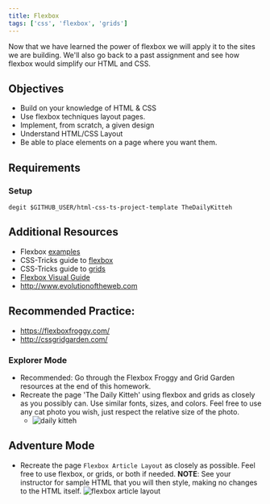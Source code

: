 ```yaml
---
title: Flexbox
tags: ['css', 'flexbox', 'grids']
---
```


Now that we have learned the power of flexbox we will apply it to the sites we are building. We'll also go back to a past assignment and see how flexbox would simplify our HTML and CSS.

## Objectives

- Build on your knowledge of HTML & CSS
- Use flexbox techniques layout pages.
- Implement, from scratch, a given design
- Understand HTML/CSS Layout
- Be able to place elements on a page where you want them.

## Requirements

### Setup

```shell
degit $GITHUB_USER/html-css-ts-project-template TheDailyKitteh
```

## Additional Resources

- Flexbox [examples](https://www.quackit.com/css/flexbox/examples)
- CSS-Tricks guide to [flexbox](https://css-tricks.com/snippets/css/a-guide-to-flexbox/)
- CSS-Tricks guide to [grids](https://css-tricks.com/snippets/css/complete-guide-grid/)
- [Flexbox Visual Guide](https://marina-ferreira.github.io/tutorials/css/flexbox/)
- http://www.evolutionoftheweb.com

## Recommended Practice:

- https://flexboxfroggy.com/
- http://cssgridgarden.com/

### Explorer Mode

- Recommended: Go through the Flexbox Froggy and Grid Garden resources at the end of this homework.
- Recreate the page 'The Daily Kitteh' using flexbox and grids as closely as you possibly can. Use similar fonts, sizes, and colors. Feel free to use any cat photo you wish, just respect the relative size of the photo.
  - ![daily kitteh](https://raw.githubusercontent.com/suncoast-devs/handbook/master/assignments/assets/daily-kitteh.png)

## Adventure Mode

- Recreate the page `Flexbox Article Layout` as closely as possible. Feel free to use flexbox, or grids, or both if needed. **NOTE**: See your instructor for sample HTML that you will then style, making no changes to the HTML itself. ![flexbox article layout](https://raw.githubusercontent.com/suncoast-devs/handbook/master/assignments/assets/flexbox-article-layout.png)
